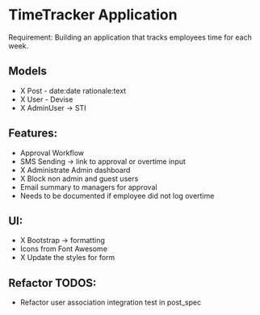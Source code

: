 # TimeTracker Application

Requirement: Building an application that tracks employees time for each week.

## Models
- X Post - date:date rationale:text 
- X User - Devise 
- X AdminUser -> STI 

## Features:
- Approval Workflow
- SMS Sending -> link to approval or overtime input
- X Administrate Admin dashboard
- X Block non admin and guest users
- Email summary to managers for approval
- Needs to be documented if employee did not log overtime

## UI:
- X Bootstrap -> formatting 
- Icons from Font Awesome
- X Update the styles for form 

## Refactor TODOS:
- Refactor user association integration test in post_spec


